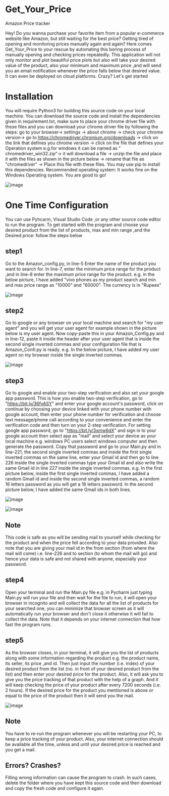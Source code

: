 # Get_Your_Price
Amazon Price tracker

Hey! Do you wanna purchase your favorite item from a popular e-commerce website like Amazon, but still waiting for the best price? Getting tired of opening and monitoring prices manually again and again? Here comes Get_Your_Price to your rescue by automating this boring process of manually opening and checking prices repeatedly. This application will not only monitor and plot beautiful price plots but also will take your desired value of the product, also your minimum and maximum price ,and will send you an email notification whenever the price falls below that desired value. It can even be deployed on cloud platforms. Crazy? Let's get started

# Installation
You will require Python3 for building this source code on your local machine. You can download the source code and install the dependencies given in requirement.txt, make sure to place your chrome driver file with these files and you can download your chrome driver file by following the steps: go to your browser-> settings -> about chrome -> check your chrome version-> go to https://chromedriver.chromium.org/downloads -> click on the link that defines you chrome version -> click on the file that defines your Operation system e.g.for windows it can be named as "	chromedriver_win32.zip"-> it will download a file -> unzip the file and place it with the files as shown in the picture below -> rename that file as "chromedriver" -> Place this file with these files. You may use pip to install this dependencies. Recommended operating system: It works fine on the Windows Operating system. You are good to go!

![image](https://user-images.githubusercontent.com/63044831/124711316-8e555480-df1b-11eb-9cc1-cd3a5c842058.png)


# One Time Configuration
You can use Pyhcarm, Visual Studio Code ,or any other source code editor to run the program. 
To get started with the program and choose your desired product from the list of products, max and min range ,and the Desired price: follow the steps below

## step1 
Go to the Amazon_config.py, in line-5 Enter the name of the product you want to search for. In line-7, enter the minimum price range for the product ,and in line-8 enter the maximum price range for the product. e.g. in the below picture, I have added "vivo phones as my product search and min and max price range as "10000" and "60000". The currency is in "Rupees"

![image](https://user-images.githubusercontent.com/63044831/124705543-711c8800-df13-11eb-88ce-bea189db9855.png)


## step2
Go to google or any browser on your local machine and search for "my user agent" and you will get your user agent for example shown in the picture below is my user agent. Now copy-paste this in your Amazon_Config.py and in line-12, paste it inside the header after your user agent that is inside the second single inverted commas and your 
configuration file that is Amazon_Confi.py is ready. e.g. In the below picture, I have added my user agent on my browser inside the single inverted commas.

![image](https://user-images.githubusercontent.com/63044831/124705860-f56f0b00-df13-11eb-9995-2a8a7e8a49fc.png)


## step3
Go to google and enable your two-step verification and also set your google app password. This is how you enable two-step verification, go to "https://bit.ly/36fvASY" and enter your google account's password, click on continue by choosing your device linked with your phone number with google account, then enter your phone number for verification and choose text message/phone call according to your convenience and enter the verification code and then turn on your 2-step verification. 
For setting google app password, go to "https://bit.ly/3xmw6dX" and sign in to your google account then select app as "mail" and select your device as your local machine e.g. windows PC users select windows computer and then generate the password. Copy that password and go to your Main.py and in line-221, the second single inverted commas and inside the first single inverted commas on the same line, enter your Gmail id and then go to line 226 inside the single inverted commas type your Gmail id and also write the same Gmail id in line 227 inside the single inverted commas.
e.g. In the first picture below, inside the first single inverted commas, I have added a random Gmail id and inside the second single inverted commas, a random 16 letters password as you will get a 16 letters password. In the second picture below, I have added the same Gmail ids in both lines.

![image](https://user-images.githubusercontent.com/63044831/124706157-76c69d80-df14-11eb-9d51-641ac41b91aa.png)

![image](https://user-images.githubusercontent.com/63044831/124706500-08360f80-df15-11eb-98f3-babdabc2a59f.png)


## Note
This code is safe as you will be sending mail to yourself while checking for the product and when the price fell according to your data provided. Also note that you are giving your mail id in the from section (from where the mail will come) i.e. line-226 and to section (to whom the mail will go) and hence your data is safe and not shared with anyone, especially your password.
## step4
Open your terminal and run the Main.py file e.g. in Pycharm just typing Main.py will run your file and then wait for the file to run, it will open your browser in incognito and will collect the data for all the list of products for your searched one, you can minimize that browser screen as it will automatically run your browser and don't close it otherwise it will fail to collect the data. Note that it depends on your internet connection that how fast the program runs.
## step5
As the browser closes, in your terminal, it will give you the list of products along with some information regarding the product e.g. the product name, its seller, its price ,and id. Then just input the number (i.e. index) of your desired product from the list (no. in front of your desired product from the list) and then enter your desired price for the product. Also, it will ask you to give you the price tracking of that product with the help of a graph. And it will keep checking the price of your product after every 7200 seconds (i.e. 2 hours). If the desired price for the product you mentioned is above or equal to the price of the product then it will send you the mail.

![image](https://user-images.githubusercontent.com/63044831/124706969-c9548980-df15-11eb-973b-b2cabfb8cd5c.png)


## Note
You have to re-run the program whenever you will be restarting your PC, to keep a price tracking of your product. Also, your internet connection should be available all the time, unless and until your desired price is reached and you get a mail. 

## Errors? Crashes?
Filling wrong information can cause the program to crash. In such cases, delete the folder where you have kept this source code and then download and copy the fresh code and configure it again.
